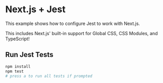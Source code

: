# Next.js + Jest

This example shows how to configure Jest to work with Next.js.

This includes Next.js' built-in support for Global CSS, CSS Modules, and TypeScript!

## Run Jest Tests

```bash
npm install
npm test
# press a to run all tests if prompted
```
